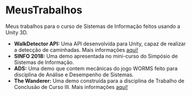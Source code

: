 # MeusTrabalhos
Meus trabalhos para o curso de Sistemas de Informação feitos usando a Unity 3D.

<ul>
  <li><b>WalkDetector API:</b> Uma API desenvolvida para Unity, capaz de realizar a detecção de caminhadas. Mais informações <a href="https://github.com/Rouem/-API-WalkDetector-Unity">aqui!</a></li>
  <li><b>SINFO 2018:</b> Uma demo apresentada no mini-curso do Simpósio de Sistemas de Informação.</li>
  <li><b>ADS:</b> Uma demo que contem mecânicas do jogo WORMS feito para disciplina de Análise e Desempenho de Sistemas.</li>
  <li><b>The Wanderer:</b> Uma demo construída para a disciplina de Trabalho de Conclusão de Curso III. Mais informações <a href="https://github.com/Rouem/thewanderer-tcc-exergame">aqui!</a></li>
</ul>
